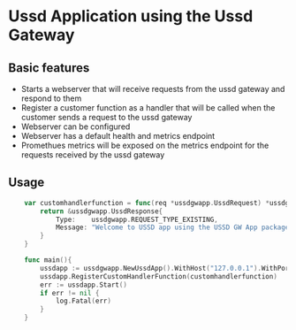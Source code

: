 # Ussd Application using the Ussd Gateway

## Basic features
 - Starts a webserver that will receive requests from the ussd gateway and respond to them
 - Register a customer function as a handler that will be called when the customer sends a request to the ussd gateway
 - Webserver can be configured 
 - Webserver has a default health and metrics endpoint
 - Promethues metrics will be exposed on the metrics endpoint for the requests received by the ussd gateway

## Usage

```go
    var customhandlerfunction = func(req *ussdgwapp.UssdRequest) *ussdgwapp.UssdResponse {
        return &ussdgwapp.UssdResponse{
            Type:    ussdgwapp.REQUEST_TYPE_EXISTING,
            Message: "Welcome to USSD app using the USSD GW App package, this is the custom handler.",
        }
    }

    func main(){
        ussdapp := ussdgwapp.NewUssdApp().WithHost("127.0.0.1").WithPort(8080).WithPath("/v1/ussd")
        ussdapp.RegisterCustomHandlerFunction(customhandlerfunction)
        err := ussdapp.Start()
        if err != nil {
            log.Fatal(err)
        }
    } 

```